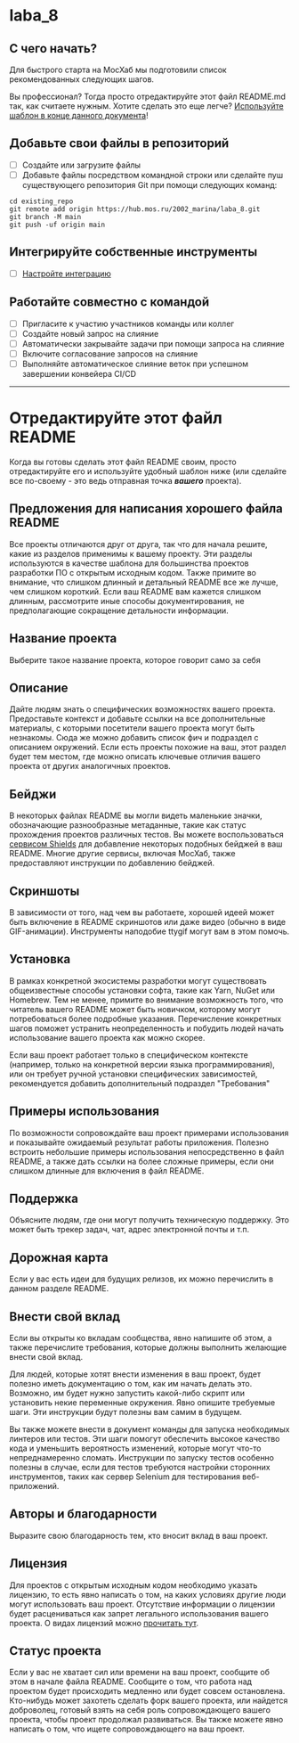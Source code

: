 # laba_8



## С чего начать?

Для быстрого старта на МосХаб мы подготовили список рекомендованных следующих шагов.

Вы профессионал? Тогда просто отредактируйте этот файл README.md так, как считаете нужным. Хотите сделать это еще легче? [Используйте шаблон в конце данного документа](#отредактируйте-этот-файл-readme)!

## Добавьте свои файлы в репозиторий

- [ ] Создайте или загрузите файлы
- [ ] Добавьте файлы посредством командной строки или сделайте пуш существующего репозитория Git при помощи следующих команд:

```
cd existing_repo
git remote add origin https://hub.mos.ru/2002_marina/laba_8.git
git branch -M main
git push -uf origin main
```

## Интегрируйте собственные инструменты

- [ ] [Настройте интеграцию](https://hub.mos.ru/2002_marina/laba_8/-/settings/integrations)

## Работайте совместно с командой

- [ ] Пригласите к участию участников команды или коллег
- [ ] Создайте новый запрос на слияние
- [ ] Автоматически закрывайте задачи при помощи запроса на слияние
- [ ] Включите согласование запросов на слияние
- [ ] Выполняйте автоматическое слияние веток при успешном завершении конвейера CI/CD

***

# Отредактируйте этот файл README

Когда вы готовы сделать этот файл README своим, просто отредактируйте его и используйте удобный шаблон ниже (или сделайте все по-своему - это ведь отправная точка ***вашего*** проекта).

## Предложения для написания хорошего файла README
Все проекты отличаются друг от друга, так что для начала решите, какие из разделов применимы к вашему проекту. Эти разделы используются в качестве шаблона для большинства проектов разработки ПО с открытым исходным кодом. Также примите во внимание, что слишком длинный и детальный README все же лучше, чем слишком короткий. Если ваш README вам кажется слишком длинным, рассмотрите иные способы документирования, не предполагающие сокращение детальности информации.

## Название проекта
Выберите такое название проекта, которое говорит само за себя

## Описание
Дайте людям знать о специфических возможностях вашего проекта. Предоставьте контекст и добавьте ссылки на все дополнительные материалы, с которыми посетители вашего проекта могут быть незнакомы. Сюда же можно добавить список фич и подраздел с описанием окружений. Если есть проекты похожие на ваш, этот раздел будет тем местом, где можно описать ключевые отличия вашего проекта от других аналогичных проектов.

## Бейджи
В некоторых файлах README вы могли видеть маленькие значки, обозначающие разнообразные метаданные, такие как статус прохождения проектов различных тестов. Вы можете воспользоваться [сервисом Shields](https://shields.io/) для добавление некоторых подобных бейджей в ваш README. Многие другие сервисы, включая МосХаб, также предоставляют инструкции по добавлению бейджей.

## Скриншоты
В зависимости от того, над чем вы работаете, хорошей идеей может быть включение в README скриншотов или даже видео (обычно в виде GIF-анимации). Инструменты наподобие ttygif могут вам в этом помочь.

## Установка
В рамках конкретной экосистемы разработки могут существовать общеизвестные способы установки софта, такие как Yarn, NuGet или Homebrew. Тем не менее, примите во внимание возможность того, что читатель вашего README может быть новичком, которому могут потребоваться более подробные указания. Перечисление конкретных шагов поможет устранить неопределенность и побудить людей начать использование вашего проекта как можно скорее.

Если ваш проект работает только в специфическом контексте (например, только на конкретной версии языка программирования), или он требует ручной установки специфических зависимостей, рекомендуется добавить дополнительный подраздел "Требования"

## Примеры использования
По возможности сопровождайте ваш проект примерами использования и показывайте ожидаемый результат работы приложения. Полезно встроить небольшие примеры использования непосредственно в файл README, а также дать ссылки на более сложные примеры, если они слишком длинные для включения в файл README.

## Поддержка
Объясните людям, где  они могут получить техническую поддержку. Это может быть трекер задач, чат, адрес электронной почты и т.п.

## Дорожная карта
Если у вас есть идеи для будущих релизов, их можно перечислить в данном разделе README.

## Внести свой вклад
Если вы открыты ко вкладам сообщества, явно напишите об этом, а также перечислите требования, которые должны выполнить желающие внести свой вклад.

Для людей, которые хотят внести изменения в ваш проект, будет полезно иметь документацию о том, как им начать делать это. Возможно, им будет нужно запустить какой-либо скрипт или установить некие переменные окружения. Явно опишите требуемые шаги. Эти инструкции будут полезны вам самим в будущем.

Вы также можете внести в документ команды для запуска необходимых линтеров или тестов. Эти шаги помогут обеспечить высокое качество кода и уменьшить вероятность изменений, которые могут что-то непреднамеренно сломать. Инструкции по запуску тестов особенно полезны в случае, если для тестов требуются настройки сторонних инструментов, таких как сервер Selenium для тестирования веб-приложений.

## Авторы и благодарности
Выразите свою благодарность тем, кто вносит вклад в ваш проект.

## Лицензия
Для проектов с открытым исходным кодом необходимо указать лицензию, то есть явно написать о том, на каких условиях другие люди могут использовать ваш проект. Отсутствие информации о лицензии будет расцениваться как запрет легального использования вашего проекта. О видах лицензий можно [прочитать тут](https://ru.hexlet.io/blog/posts/litsenzii-svobodnogo-po-kakie-oni-byvayut-i-kak-vybrat-podhodyaschuyu-dlya-vashego-produkta).

## Статус проекта
Если у вас не хватает сил или времени на ваш проект, сообщите об этом в начале файла README. Сообщите о том, что работа над проектом будет происходить медленно или будет совсем остановлена. Кто-нибудь может захотеть сделать форк вашего проекта, или найдется доброволец, готовый взять на себя роль сопровождающего вашего проекта, чтобы проект продолжал развиваться. Вы также можете явно написать о том, что ищете сопровождающего на ваш проект.
